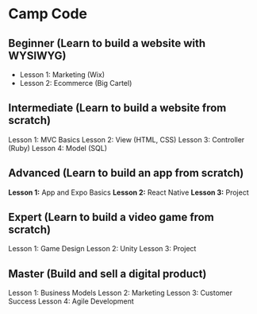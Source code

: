# Camp Code

## Beginner (Learn to build a website with WYSIWYG)

- Lesson 1: Marketing (Wix)
- Lesson 2: Ecommerce (Big Cartel)


## Intermediate (Learn to build a website from scratch)

Lesson 1: MVC Basics
Lesson 2: View (HTML, CSS)
Lesson 3: Controller (Ruby)
Lesson 4: Model (SQL)


## Advanced (Learn to build an app from scratch)

**Lesson 1:** App and Expo Basics
**Lesson 2:** React Native 
**Lesson 3:** Project


## Expert (Learn to build a video game from scratch)

Lesson 1: Game Design
Lesson 2: Unity 
Lesson 3: Project

## Master (Build and sell a digital product)

Lesson 1: Business Models
Lesson 2: Marketing
Lesson 3: Customer Success
Lesson 4: Agile Development
